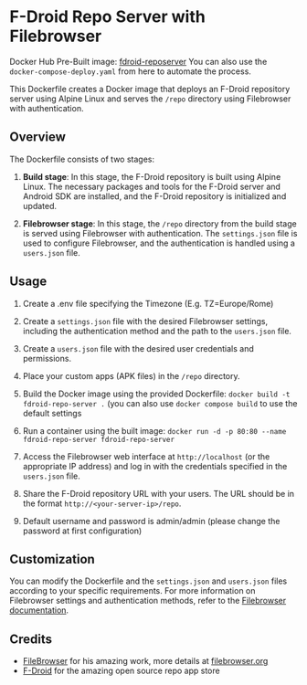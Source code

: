# F-Droid Repo Server with Filebrowser

Docker Hub Pre-Built image: [fdroid-reposerver](https://hub.docker.com/r/dnviti/fdroid-reposerver)
You can also use the `docker-compose-deploy.yaml` from here to automate the process.

This Dockerfile creates a Docker image that deploys an F-Droid repository server using Alpine Linux and serves the `/repo` directory using Filebrowser with authentication.

## Overview

The Dockerfile consists of two stages:

1. **Build stage**: In this stage, the F-Droid repository is built using Alpine Linux. The necessary packages and tools for the F-Droid server and Android SDK are installed, and the F-Droid repository is initialized and updated.

2. **Filebrowser stage**: In this stage, the `/repo` directory from the build stage is served using Filebrowser with authentication. The `settings.json` file is used to configure Filebrowser, and the authentication is handled using a `users.json` file.

## Usage

1. Create a .env file specifying the Timezone (E.g. TZ=Europe/Rome)

2. Create a `settings.json` file with the desired Filebrowser settings, including the authentication method and the path to the `users.json` file.

3. Create a `users.json` file with the desired user credentials and permissions.

4. Place your custom apps (APK files) in the `/repo` directory.

5. Build the Docker image using the provided Dockerfile: `docker build -t fdroid-repo-server .` (you can also use `docker compose build` to use the default settings

6. Run a container using the built image: `docker run -d -p 80:80 --name fdroid-repo-server fdroid-repo-server`

7. Access the Filebrowser web interface at `http://localhost` (or the appropriate IP address) and log in with the credentials specified in the `users.json` file.

8. Share the F-Droid repository URL with your users. The URL should be in the format `http://<your-server-ip>/repo`.

9. Default username and password is admin/admin (please change the password at first configuration)

## Customization

You can modify the Dockerfile and the `settings.json` and `users.json` files according to your specific requirements. For more information on Filebrowser settings and authentication methods, refer to the [Filebrowser documentation](https://filebrowser.org/configuration/authentication-method).


## Credits

- [FileBrowser](https://github.com/filebrowser) for his amazing work, more details at [filebrowser.org](https://filebrowser.org/)
- [F-Droid](https://f-droid.org/it/) for the amazing open source repo app store
